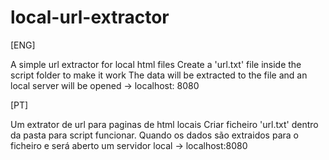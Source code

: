 # local-url-extractor
[ENG]

A simple url extractor for local html files
Create a 'url.txt' file inside the script folder to make it work
The data will be extracted to the file and an local server will be opened -> localhost: 8080

[PT]

Um extrator de url para paginas de html locais
Criar ficheiro 'url.txt' dentro da pasta para script funcionar.
Quando os dados são extraidos para o ficheiro e será aberto um servidor local -> localhost:8080
